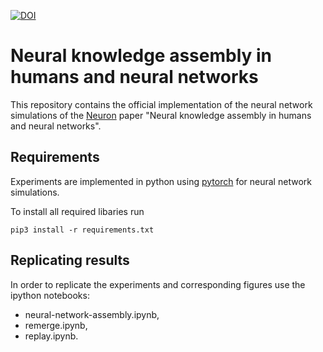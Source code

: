[![DOI](https://zenodo.org/badge/594055438.svg)](https://zenodo.org/badge/latestdoi/594055438)

# Neural knowledge assembly in humans and neural networks

This repository contains the official implementation of the neural network simulations of the [Neuron](https://www.cell.com/neuron/home) paper "Neural knowledge assembly in humans and neural networks".


## Requirements

Experiments are implemented in python using [pytorch](https://pytorch.org/) for neural network simulations.

To install all required libaries run

```setup
pip3 install -r requirements.txt
```

## Replicating results

In order to replicate the experiments and corresponding figures use the ipython notebooks:
- neural-network-assembly.ipynb,
- remerge.ipynb,
- replay.ipynb.


